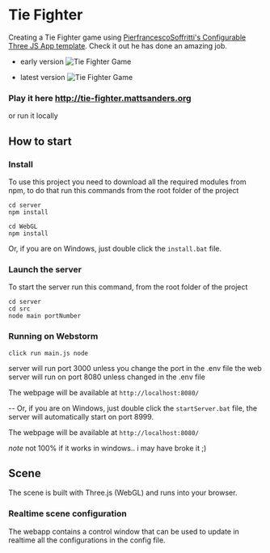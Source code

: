 # Tie Fighter

Creating a Tie Fighter game using [PierfrancescoSoffritti's Configurable Three JS App template](https://github.com/PierfrancescoSoffritti/configurable-threejs-app). Check it out 
he has done an amazing job. 

* early version
![Tie Fighter Game](tie-fighter-game.gif)

* latest version
![Tie Fighter Game](tie-fighter-game-2.gif)

### Play it here http://tie-fighter.mattsanders.org

or run it locally

## How to start

### Install

To use this project you need to download all the required modules from npm, to do that run this commands from the root folder of the project

```
cd server
npm install
```

```
cd WebGL
npm install
```

Or, if you are on Windows, just double click the `install.bat` file.

### Launch the server

To start the server run this command, from the root folder of the project

```
cd server
cd src
node main portNumber
```
### Running on Webstorm

```
click run main.js node
```
server will run port 3000 unless you change the port in the .env file
the web server will run on port 8080 unless changed in the .env file

The webpage will be available at `http://localhost:8080/`

--
Or, if you are on Windows, just double click the `startServer.bat` file, the server will automatically start on port 8999.

The webpage will be available at `http://localhost:8080/` 

*note* not 100% if it works in windows.. i may have broke it ;) 

## Scene

The scene is built with Three.js (WebGL) and runs into your browser.


### Realtime scene configuration

The webapp contains a control window that can be used to update in realtime all the configurations in the config file.

